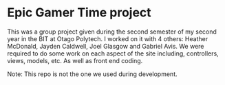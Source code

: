# Epic Gamer Time project

This was a group project given during the second semester of my second year in the BIT at Otago Polytech. I worked on it with 4 others: Heather
McDonald, Jayden Caldwell, Joel Glasgow and Gabriel Avis. We were required to do some work on each aspect of the site including, controllers, views,
models, etc. As well as front end coding.

Note: This repo is not the one we used during development. 
